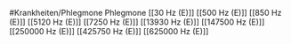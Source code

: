 #Krankheiten/Phlegmone
Phlegmone
[[30 Hz (E)]]
[[500 Hz (E)]]
[[850 Hz (E)]]
[[5120 Hz (E)]]
[[7250 Hz (E)]]
[[13930 Hz (E)]]
[[147500 Hz (E)]]
[[250000 Hz (E)]]
[[425750 Hz (E)]]
[[625000 Hz (E)]]